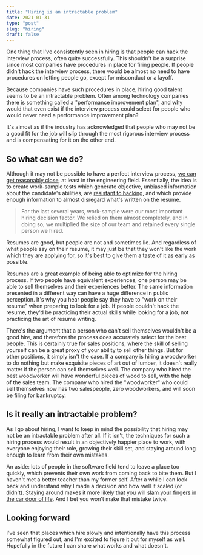 ```yaml
---
title: "Hiring is an intractable problem"
date: 2021-01-31
type: "post"
slug: "hiring"
draft: false
---
```


One thing that I've consistently seen in hiring is that people can hack the interview process, often quite successfully. This shouldn't be a surprise since most companies have procedures in place for firing people. If people didn't hack the interview process, there would be almost no need to have procedures on letting people go, except for misconduct or a layoff.

Because companies have such procedures in place, hiring good talent seems to be an intractable problem. Often among technology companies there is something called a "performance improvement plan", and why would that even exist if the interview process could select for people who would never need a performance improvement plan?

It's almost as if the industry has acknowledged that people who may not be a good fit for the job will slip through the most rigorous interview process and is compensating for it on the other end.

## So what can we do?

Although it may not be possible to have a perfect interview process, [we can get reasonably close](https://sockpuppet.org/blog/2015/03/06/the-hiring-post/), at least in the engineering field. Essentially, the idea is to create work-sample tests which generate objective, unbiased information about the candidate's abilities, are [resistant to hacking](http://paulgraham.com/lesson.html), and which provide enough information to almost disregard what's written on the resume.

> For the last several years, work-sample were our most important hiring decision factor. We relied on them almost completely, and in doing so, we multiplied the size of our team and retained every single person we hired.

Resumes are good, but people are not and sometimes lie. And regardless of what people say on their resume, it may just be that they won't like the work which they are applying for, so it's best to give them a taste of it as early as possible.

Resumes are a great example of being able to optimize for the hiring process. If two people have equivalent experiences, one person may be able to sell themselves and their experiences better. The same information presented in a different way can have a huge difference in public perception. It's why you hear people say they have to "work on their resume" when preparing to look for a job. If people couldn't hack the resume, they'd be practicing their actual skills while looking for a job, not practicing the art of resume writing.

There's the argument that a person who can't sell themselves wouldn't be a good hire, and therefore the process does accurately select for the best people. This is certainly true for sales positions, where the skill of selling yourself can be a great proxy of your ability to sell other things. But for other positions, it simply isn't the case. If a company is hiring a woodworker to do nothing but make exquisite pieces of art out of lumber, it doesn't really matter if the person can sell themselves well. The company who hired the best woodworker will have wonderful pieces of wood to sell, with the help of the sales team. The company who hired the "woodworker" who could sell themselves now has two salespeople, zero woodworkers, and will soon be filing for bankruptcy.

## Is it really an intractable problem?

As I go about hiring, I want to keep in mind the possibility that hiring may not be an intractable problem after all. If it isn't, the techniques for such a hiring process would result in an objectively happier place to work, with everyone enjoying their role, growing their skill set, and staying around long enough to learn from their own mistakes.

An aside: lots of people in the software field tend to leave a place too quickly, which prevents their own work from coming back to bite them. But I haven't met a better teacher than my former self. After a while I can look back and understand why I made a decision and how well it scaled (or didn't). Staying around makes it more likely that you will [slam your fingers in the car door of life](https://medium.com/@mcfunley/mistakes-you-apparently-just-have-to-make-yourself-cc2dd2bfc25c). And I bet you won't make that mistake twice.

## Looking forward

I've seen that places which hire slowly and intentionally have this process somewhat figured out, and I'm excited to figure it out for myself as well. Hopefully in the future I can share what works and what doesn't.
